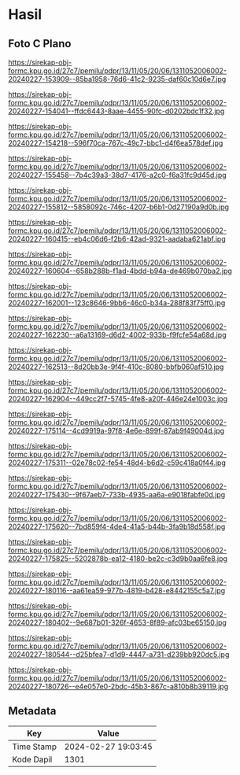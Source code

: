 # Hasil

## Foto C Plano

https://sirekap-obj-formc.kpu.go.id/27c7/pemilu/pdpr/13/11/05/20/06/1311052006002-20240227-153909--85ba1958-76d6-41c2-9235-daf60c10d6e7.jpg

https://sirekap-obj-formc.kpu.go.id/27c7/pemilu/pdpr/13/11/05/20/06/1311052006002-20240227-154041--ffdc6443-8aae-4455-90fc-d0202bdc1f32.jpg

https://sirekap-obj-formc.kpu.go.id/27c7/pemilu/pdpr/13/11/05/20/06/1311052006002-20240227-154218--596f70ca-767c-49c7-bbc1-d4f6ea578def.jpg

https://sirekap-obj-formc.kpu.go.id/27c7/pemilu/pdpr/13/11/05/20/06/1311052006002-20240227-155458--7b4c39a3-38d7-4176-a2c0-f6a31fc9d45d.jpg

https://sirekap-obj-formc.kpu.go.id/27c7/pemilu/pdpr/13/11/05/20/06/1311052006002-20240227-155812--5858092c-746c-4207-b6b1-0d27190a9d0b.jpg

https://sirekap-obj-formc.kpu.go.id/27c7/pemilu/pdpr/13/11/05/20/06/1311052006002-20240227-160415--eb4c06d6-f2b6-42ad-9321-aadaba621abf.jpg

https://sirekap-obj-formc.kpu.go.id/27c7/pemilu/pdpr/13/11/05/20/06/1311052006002-20240227-160604--658b288b-f1ad-4bdd-b94a-de469b070ba2.jpg

https://sirekap-obj-formc.kpu.go.id/27c7/pemilu/pdpr/13/11/05/20/06/1311052006002-20240227-162001--123c8646-9bb6-46c0-b34a-288f83f75ff0.jpg

https://sirekap-obj-formc.kpu.go.id/27c7/pemilu/pdpr/13/11/05/20/06/1311052006002-20240227-162230--a6a13169-d6d2-4002-933b-f9fcfe54a68d.jpg

https://sirekap-obj-formc.kpu.go.id/27c7/pemilu/pdpr/13/11/05/20/06/1311052006002-20240227-162513--8d20bb3e-9f4f-410c-8080-bbfb060af510.jpg

https://sirekap-obj-formc.kpu.go.id/27c7/pemilu/pdpr/13/11/05/20/06/1311052006002-20240227-162904--449cc2f7-5745-4fe8-a20f-446e24e1003c.jpg

https://sirekap-obj-formc.kpu.go.id/27c7/pemilu/pdpr/13/11/05/20/06/1311052006002-20240227-175114--4cd9919a-97f8-4e6e-899f-87ab9f49004d.jpg

https://sirekap-obj-formc.kpu.go.id/27c7/pemilu/pdpr/13/11/05/20/06/1311052006002-20240227-175311--02e78c02-fe54-48d4-b6d2-c59c418a0f44.jpg

https://sirekap-obj-formc.kpu.go.id/27c7/pemilu/pdpr/13/11/05/20/06/1311052006002-20240227-175430--9f67aeb7-733b-4935-aa6a-e9018fabfe0d.jpg

https://sirekap-obj-formc.kpu.go.id/27c7/pemilu/pdpr/13/11/05/20/06/1311052006002-20240227-175620--7bd859f4-4de4-41a5-b44b-3fa9b18d558f.jpg

https://sirekap-obj-formc.kpu.go.id/27c7/pemilu/pdpr/13/11/05/20/06/1311052006002-20240227-175825--5202878b-ea12-4180-be2c-c3d9b0aa6fe8.jpg

https://sirekap-obj-formc.kpu.go.id/27c7/pemilu/pdpr/13/11/05/20/06/1311052006002-20240227-180116--aa61ea59-977b-4819-b428-e8442155c5a7.jpg

https://sirekap-obj-formc.kpu.go.id/27c7/pemilu/pdpr/13/11/05/20/06/1311052006002-20240227-180402--9e687b01-326f-4653-8f89-afc03be65150.jpg

https://sirekap-obj-formc.kpu.go.id/27c7/pemilu/pdpr/13/11/05/20/06/1311052006002-20240227-180544--d25bfea7-d1d9-4447-a731-d239bb920dc5.jpg

https://sirekap-obj-formc.kpu.go.id/27c7/pemilu/pdpr/13/11/05/20/06/1311052006002-20240227-180726--e4e057e0-2bdc-45b3-867c-a810b8b39119.jpg


## Metadata

| Key        | Value               |
| ---------- | ------------------- |
| Time Stamp | 2024-02-27 19:03:45 |
| Kode Dapil | 1301                |




